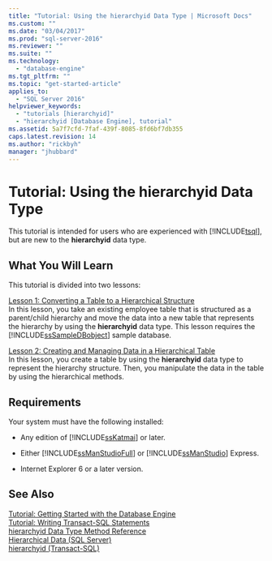 ```yaml
---
title: "Tutorial: Using the hierarchyid Data Type | Microsoft Docs"
ms.custom: ""
ms.date: "03/04/2017"
ms.prod: "sql-server-2016"
ms.reviewer: ""
ms.suite: ""
ms.technology: 
  - "database-engine"
ms.tgt_pltfrm: ""
ms.topic: "get-started-article"
applies_to: 
  - "SQL Server 2016"
helpviewer_keywords: 
  - "tutorials [hierarchyid]"
  - "hierarchyid [Database Engine], tutorial"
ms.assetid: 5a7f7cfd-7faf-439f-8085-8fd6bf7db355
caps.latest.revision: 14
ms.author: "rickbyh"
manager: "jhubbard"
---
```

# Tutorial: Using the hierarchyid Data Type
This tutorial is intended for users who are experienced with [!INCLUDE[tsql](../../../advanced-analytics/r-services/includes/tsql-md.md)], but are new to the **hierarchyid** data type.  
  
## What You Will Learn  
This tutorial is divided into two lessons:  
  
[Lesson 1: Converting a Table to a Hierarchical Structure](../../../relational-databases/tables/tutorials/lesson-1-converting-a-table-to-a-hierarchical-structure.md)  
In this lesson, you take an existing employee table that is structured as a parent/child hierarchy and move the data into a new table that represents the hierarchy by using the **hierarchyid** data type. This lesson requires the [!INCLUDE[ssSampleDBobject](../../../database-engine/availability-groups/windows/includes/sssampledbobject-md.md)] sample database.  
  
[Lesson 2: Creating and Managing Data in a Hierarchical Table](../../../relational-databases/tables/tutorials/lesson-2-creating-and-managing-data-in-a-hierarchical-table.md)  
In this lesson, you create a table by using the **hierarchyid** data type to represent the hierarchy structure. Then, you manipulate the data in the table by using the hierarchical methods.  
  
## Requirements  
Your system must have the following installed:  
  
-   Any edition of [!INCLUDE[ssKatmai](../../../analysis-services/data-mining/includes/sskatmai-md.md)] or later.  
  
-   Either [!INCLUDE[ssManStudioFull](../../../advanced-analytics/r-services/includes/ssmanstudiofull-md.md)] or [!INCLUDE[ssManStudio](../../../advanced-analytics/r-services/includes/ssmanstudio-md.md)] Express.  
  
-   Internet Explorer 6 or a later version.  
  
## See Also  
[Tutorial: Getting Started with the Database Engine](../../../relational-databases/tutorials/tutorial-getting-started-with-the-database-engine.md)  
[Tutorial: Writing Transact-SQL Statements](../../../t-sql/tutorials/tutorial-writing-transact-sql-statements.md)  
[hierarchyid Data Type Method Reference](http://msdn.microsoft.com/library/01a050f5-7580-4d5f-807c-7f11423cbb06)  
[Hierarchical Data &#40;SQL Server&#41;](../../../relational-databases/hierarchical-data-sql-server.md)  
[hierarchyid &#40;Transact-SQL&#41;](../../../t-sql/data-types/hierarchyid-data-type-method-reference.md)  
  
  
  
